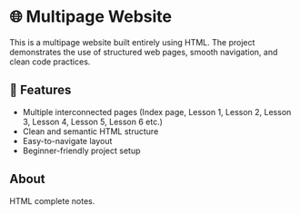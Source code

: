 <h1>🌐 Multipage Website</h1>

This is a multipage website built entirely using HTML. The project demonstrates the use of structured web pages, smooth navigation, and clean code practices.

<h2>📖 Features</h2>
<ul>
<li>Multiple interconnected pages (Index page, Lesson 1, Lesson 2, Lesson 3, Lesson 4, Lesson 5, Lesson 6 etc.)</li>

<li>Clean and semantic HTML structure</li>

<li>Easy-to-navigate layout</li>

<li>Beginner-friendly project setup</li>
</ul>

<h2>About</h2>
HTML complete notes.
